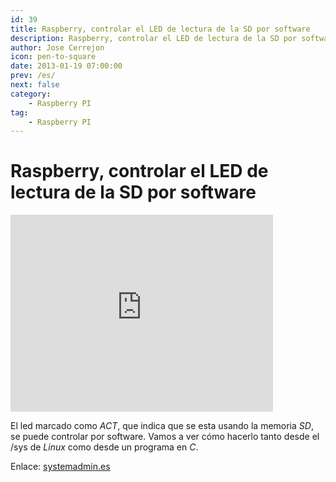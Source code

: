 ```yaml
---
id: 39
title: Raspberry, controlar el LED de lectura de la SD por software
description: Raspberry, controlar el LED de lectura de la SD por software
author: Jose Cerrejon
icon: pen-to-square
date: 2013-01-19 07:00:00
prev: /es/
next: false
category:
    - Raspberry PI
tag:
    - Raspberry PI
---
```


# Raspberry, controlar el LED de lectura de la SD por software

<iframe width="420" height="315" src="https://www.youtube.com/embed/pAgIc4kmamE" frameborder="0" allowfullscreen></iframe>

El led marcado como _ACT_, que indica que se esta usando la memoria _SD_, se puede controlar por software. Vamos a ver cómo hacerlo tanto desde el /sys de _Linux_ como desde un programa en _C_.

Enlace: [systemadmin.es](https://systemadmin.es/2013/01/raspberry-controlar-el-led-de-lectura-de-la-sd-por-software)
